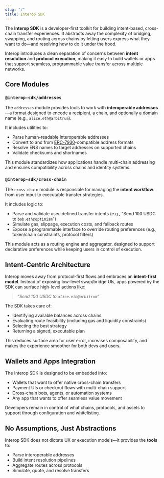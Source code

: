 ```yaml
---
slug: "/"
title: Interop SDK
---
```


The **Interop SDK** is a developer-first toolkit for building intent-based, cross-chain transfer experiences. It abstracts away the complexity of bridging, swapping, and routing across chains by letting users express what they want to do—and resolving how to do it under the hood.

Interop introduces a clean separation of concerns between **intent resolution** and **protocol execution**, making it easy to build wallets or apps that support seamless, programmable value transfer across multiple networks.

## Core Modules

### `@interop-sdk/addresses`

The `addresses` module provides tools to work with **interoperable addresses**—a format designed to encode a recipient, a chain, and optionally a domain name (e.g., `alice.eth@arbitrum`).

It includes utilities to:

-   Parse human-readable interoperable addresses
-   Convert to and from [ERC-7930](https://ethereum-magicians.org/t/erc-7930-interoperable-addresses/23365)-compatible address formats
-   Resolve ENS names to target addresses on supported chains
-   Validate checksums and shortnames

This module standardizes how applications handle multi-chain addressing and ensures compatibility across chains and identity systems.

### `@interop-sdk/cross-chain`

The `cross-chain` module is responsible for managing the **intent workflow**: from user input to executable transfer strategies.

It includes logic to:

-   Parse and validate user-defined transfer intents (e.g., "Send 100 USDC to `bob.eth@optimism`")
-   Simulate gas, slippage, execution costs, and fallback routes
-   Expose a programmable interface to override routing preferences (e.g., token/chain constraints, protocol filters)

This module acts as a routing engine and aggregator, designed to support declarative preferences while keeping users in control of execution.

## Intent-Centric Architecture

Interop moves away from protocol-first flows and embraces an **intent-first model**. Instead of exposing low-level swap/bridge UIs, apps powered by the SDK can surface high-level actions like:

> _“Send 100 USDC to `alice.eth@arbitrum`”_

The SDK takes care of:

-   Identifying available balances across chains
-   Evaluating route feasibility (including gas and liquidity constraints)
-   Selecting the best strategy
-   Returning a signed, executable plan

This reduces surface area for user error, increases composability, and makes the experience smoother for both devs and users.

## Wallets and Apps Integration

The Interop SDK is designed to be embedded into:

-   Wallets that want to offer native cross-chain transfers
-   Payment UIs or checkout flows with multi-chain support
-   Cross-chain bots, agents, or automation systems
-   Any app that wants to offer seamless value movement

Developers remain in control of what chains, protocols, and assets to support through configuration and whitelisting.

## No Assumptions, Just Abstractions

Interop SDK does not dictate UX or execution models—it provides the **tools** to:

-   Parse interoperable addresses
-   Build intent resolution pipelines
-   Aggregate routes across protocols
-   Simulate, quote, and resolve transfers
